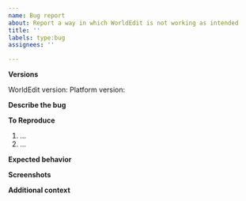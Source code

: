 ```yaml
---
name: Bug report
about: Report a way in which WorldEdit is not working as intended
title: ''
labels: type:bug
assignees: ''

---
```


**Versions**
<!-- Please include the full version of WorldEdit and the platform (Forge, Fabric, Bukkit...) you are running, e.g. output from `/we version` and `/version` commands, where applicable. Please ensure you are running up to date software before making a bug report. Old versions will recieve little to no support. -->
WorldEdit version:
Platform version:

**Describe the bug**
<!-- A clear and concise description of what the bug is. -->

**To Reproduce**
<!-- Steps to reproduce the behavior: -->
1. ...
2. ...

**Expected behavior**
<!-- A clear and concise description of what you expected to happen. -->

**Screenshots**
<!-- If applicable, add screenshots to help explain your problem. -->

**Additional context**
<!-- Add any other context about the problem here. -->
